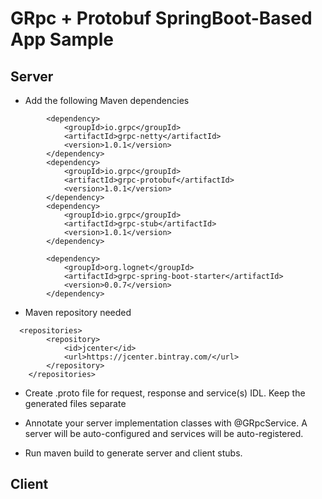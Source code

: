 # GRpc + Protobuf SpringBoot-Based App Sample

## Server

- Add the following Maven dependencies

```
        <dependency>
            <groupId>io.grpc</groupId>
            <artifactId>grpc-netty</artifactId>
            <version>1.0.1</version>
        </dependency>
        <dependency>
            <groupId>io.grpc</groupId>
            <artifactId>grpc-protobuf</artifactId>
            <version>1.0.1</version>
        </dependency>
        <dependency>
            <groupId>io.grpc</groupId>
            <artifactId>grpc-stub</artifactId>
            <version>1.0.1</version>
        </dependency>

        <dependency>
            <groupId>org.lognet</groupId>
            <artifactId>grpc-spring-boot-starter</artifactId>
            <version>0.0.7</version>
        </dependency>
```

- Maven repository needed

```
  <repositories>
        <repository>
            <id>jcenter</id>
            <url>https://jcenter.bintray.com/</url>
        </repository>
    </repositories>
```

- Create .proto file for request, response and service(s) IDL. Keep the
generated files separate

- Annotate your server implementation classes with @GRpcService. 
A server will be auto-configured and services will be auto-registered.

- Run maven build to generate server and client stubs.


## Client
